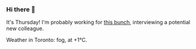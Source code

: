 ### Hi there :wave:

It's Thursday! I'm probably working for [this bunch](https://github.com/kohofinancial), interviewing a potential new colleague.

Weather in Toronto: fog, at +1°C.
